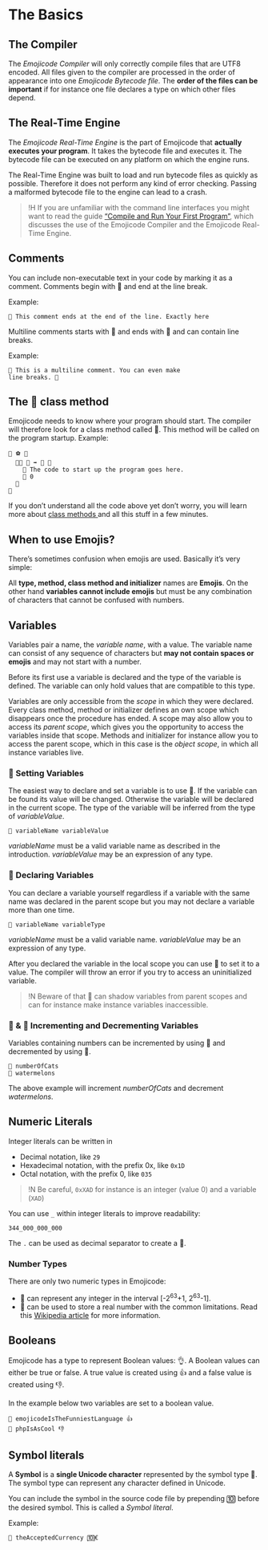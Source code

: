 # The Basics

## The Compiler

The *Emojicode Compiler* will only correctly compile files that are UTF8 encoded. All files given to the compiler are processed in the order of appearance into one *Emojicode Bytecode file*. The **order of the files can be important** if for instance one file declares a type on which other files depend.

## The Real-Time Engine

The *Emojicode Real-Time Engine* is the part of Emojicode that **actually executes your program**. It takes the bytecode file and executes it. The bytecode file can be executed on any platform on which the engine runs.

The Real-Time Engine was built to load and run bytecode files as quickly as possible. Therefore it does not perform any kind of error checking. Passing a malformed bytecode file to the engine can lead to a crash.

>!H If you are unfamiliar with the command line interfaces you might want to read the guide [“Compile and Run Your First Program”](../guides/compile-and-run.html), which discusses the use of the Emojicode Compiler and the Emojicode Real-Time Engine.

## Comments

You can include non-executable text in your code by marking it as a comment. Comments begin with 👴 and end at the line break.

Example:

    👴 This comment ends at the end of the line. Exactly here

Multiline comments starts with 👵 and ends with 👵 and can contain line breaks.

Example:

    👵 This is a multiline comment. You can even make
    line breaks. 👵

## The 🏁 class method

Emojicode needs to know where your program should start. The compiler will therefore look for a class method called 🏁. This method will be  called on the program startup. Example:

    🐇 ⚽️ 🍇
      🐇🐖 🏁 ➡️ 🚂 🍇
        👴 The code to start up the program goes here.
        🍎 0
      🍉
    🍉

If you don’t understand all the code above yet don’t worry, you will learn more about [class methods ](classes.html#class-methods) and all this stuff in a few minutes.

## When to use Emojis?

There’s sometimes confusion when emojis are used. Basically it’s very simple:

All **type, method, class method and initializer** names are **Emojis**. On the other hand **variables cannot include emojis** but must be any combination of characters that cannot be confused with numbers.

## Variables

Variables pair a name, the *variable name*, with a value. The variable name can consist of any sequence of characters but **may not contain spaces or emojis** and may not start with a number.  

Before its first use a variable is declared and the type of the variable is defined. The variable can only hold values that are compatible to this type.

Variables are only accessible from the *scope* in which they were declared. Every class method, method or initializer defines an own scope which disappears once the procedure has ended. A scope may also allow you to access its *parent scope*, which gives you the opportunity to access the variables inside that scope. Methods and initializer for instance allow you to access the parent scope, which in this case is the *object scope*, in which all instance variables live.

### 🍮 Setting Variables

The easiest way to declare and set a variable is to use 🍮. If the variable can be found its value will be changed. Otherwise the variable will be declared in the current scope. The type of the variable will be inferred from the type of *variableValue*.

	🍮 variableName variableValue

*variableName* must be a valid variable name as described in the introduction. *variableValue* may be an expression of any type.

### 🍰 Declaring Variables

You can declare a variable yourself regardless if a variable with the same name was declared in the parent scope but you may not declare a variable more than one time.

	🍰 variableName variableType

*variableName* must be a valid variable name. *variableValue* may be an expression of any type.

After you declared the variable in the local scope you can use 🍮 to set it to a value. The compiler will throw an error if you try to access an uninitialized variable.

>!N Beware of that 🍰 can shadow variables from parent scopes and can for instance make instance variables inaccessible.

### 🍫 & 🍳 Incrementing and Decrementing Variables

Variables containing numbers can be incremented by using 🍫 and decremented by using 🍳.

	🍫 numberOfCats
	🍳 watermelons

The above example will increment *numberOfCats* and decrement *watermelons*.


## Numeric Literals

Integer literals can be written in

- Decimal notation, like `29`
- Hexadecimal notation, with the prefix 0x, like `0x1D`
- Octal notation, with the prefix 0, like `035`

>!N Be careful, `0xXAD` for instance is an integer (value 0) and a variable (`XAD`)

You can use `_` within integer literals to improve readability:

    344_000_000_000

The `.` can be used as decimal separator to create a 🚀.

### Number Types

There are only two numeric types in Emojicode:

- 🚂 can represent any integer in the interval [-2<sup>63</sup>+1, 2<sup>63</sup>-1].
- 🚀 can be used to store a real number with the common limitations. Read this [Wikipedia article](https://en.wikipedia.org/wiki/Double-precision_floating-point_format) for more information.

## Booleans

Emojicode has a type to represent Boolean values: 👌. A Boolean values can either be true or false.
A true value is created using 👍 and a false value is created using 👎.

In the example below two variables are set to a boolean value.

    🍮 emojicodeIsTheFunniestLanguage 👍
    🍮 phpIsAsCool 👎

## Symbol literals

A **Symbol** is a **single Unicode character** represented by the symbol type 🔣. The symbol type can represent any character defined in Unicode.

You can include the symbol in the source code file by prepending 🔟 before the desired symbol. This is called a *Symbol literal*.

Example:

    🍮 theAcceptedCurrency 🔟€
